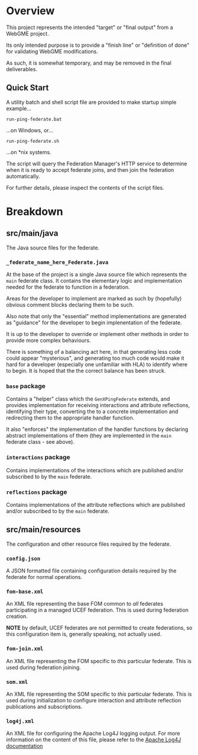 # Overview

This project represents the intended "target" or "final output" from a
WebGME project.

Its only intended purpose is to provide a "finish line" or "definition
of done" for validating WebGME modifications.

As such, it is somewhat temporary, and may be removed in the final
deliverables.

## Quick Start

A utility batch and shell script file are provided to make startup simple 
example...

```
run-ping-federate.bat
```
...on Windows, or...
```
run-ping-federate.sh
```
...on *nix systems.

The script will query the Federation Manager's HTTP service to determine
when it is ready to accept federate joins, and then join the federation
automatically.

For further details, please inspect the contents of the script files.

# Breakdown

## src/main/java

The Java source files for the federate.

### `_federate_name_here_Federate.java`

At the base of the project is a single Java source file which represents
the `main` federate class. It contains the elementary logic and 
implementation needed for the federate to function in a federation.

Areas for the developer to implement are marked as such by (hopefully)
obvious comment blocks declaring them to be such.

Also note that only the "essential" method implementations are generated
as "guidance" for the developer to begin implenentation of the federate.

It is up to the developer to override or implement other methods
in order to provide more complex behaviours. 

There is something of a balancing act here, in that generating less 
code could appear "mysterious", and generating too much code would make 
it hard for a developer (especially one unfamiliar with HLA) to identify
where to begin. It is hoped that the the correct balance has been struck.

### `base` package

Contains a "helper" class which the `GenXPingFederate` extends, and
provides implementation for receiving interactions and attribute 
reflections, identifying their type, converting the to a concrete
implementation and redirecting them to the appropriate handler
function.

It also "enforces" the implementation of the handler functions by
declaring abstract implementations of them (they are implemented in
the `main` federate class - see above). 

### `interactions` package

Contains implementations of the interactions which are published and/or
subscribed to by the `main` federate.

### `reflections` package

Contains implementations of the attribute reflections which are 
published and/or subscribed to by the `main` federate.

## src/main/resources

The configuration and other resource files required by the federate.

### `config.json`

A JSON formatted file containing configuration details required by 
the federate for normal operations.

### `fom-base.xml`

An XML file representing the base FOM common to *all* federates 
participating in a managed UCEF federation. This is used during
federation creation.

**NOTE** by default, UCEF federates are not permitted to create
federations, so this configuration item is, generally speaking,
not actually used.

### `fom-join.xml`

An XML file representing the FOM specific to *this* particular
federate. This is used during federation joining.

### `som.xml`

An XML file representing the SOM specific to *this* particular
federate. This is used during initialization to configure
interaction and attribute reflection publications and
subscriptions.

### `log4j.xml`

An XML file for configuring the Apache Log4J logging output.
For more information on the content of this file, please refer
to the 
[Apache Log4J documentation](https://logging.apache.org/log4j/2.x/manual/index.html)

